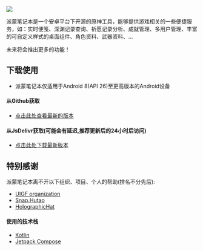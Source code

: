 ![](https://cdn.jsdelivr.net/gh/QooLianyi/PaimonsNotebook.github.io/bg_paimonsnotebook_uigf.webp)

派蒙笔记本是一个安卓平台下开源的原神工具，能够提供游戏相关的一些便捷服务，如：实时便笺、深渊记录查询、祈愿记录分析、成就管理、多用户管理、丰富的可自定义样式的桌面组件、角色资料、武器资料、...

未来将会推出更多的功能！

## 下载使用

- 派蒙笔记本仅适用于Android 8(API 26)至更高版本的Android设备

#### 从Github获取

- [点击此处查看最新的版本](https://github.com/QooLianyi/PaimonsNotebook/releases/latest)

#### 从JsDelivr获取(可能会有延迟,推荐更新后的24小时后访问)

- [点击此处下载最新版本](https://cdn.jsdelivr.net/gh/QooLianyi/PaimonsNotebook/app/release/app-release.apk)

## 特别感谢

派蒙笔记本离不开以下组织、项目、个人的帮助(排名不分先后):

- [UIGF organization](https://uigf.org/)
- [Snap.Hutao](https://github.com/DGP-Studio/Snap.Hutao)
- [HolographicHat](https://github.com/HolographicHat)

#### 使用的技术栈

- [Kotlin](https://github.com/JetBrains/kotlin)
- [Jetpack Compose](https://developer.android.com/jetpack/compose)


